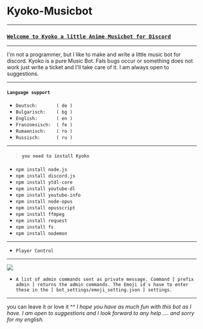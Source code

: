 ﻿# Kyoko-Musicbot
***
### [`Welcome to Kyoko a little Anime Musicbot for Discord`](https://h5pro2.github.io/Kyoko.github.io/index.html)
***
I'm not a programmer, but I like to make and write a little music bot for discord.
Kyoko is a pure Music Bot.
Fals bugs occur or something does not work just write a ticket and I'll take care of it.
I am always open to suggestions.
***
#### `Language support`
* `Deutsch:       ( de )`
* `Bulgarisch:    ( bg )`
* `English:       ( en )`
* `Franzoesisch:  ( fe )`
* `Rumaenisch:    ( ro )`
* `Russisch:      ( ru )`
***
> #### `you need to install Kyoko`
* `npm install node.js`
* `npm install discord.js`
* `npm install ytdl-core`
* `npm install youtube-dl`
* `npm install youtube-info`
* `npm install node-opus`
* `npm install opusscript`
* `npm install ffmpeg`
* `npm install request`
* `npm install fs`
* `npm install nodemon`
***
* `Player Control`
***
![](https://cdn.discordapp.com/attachments/507769236274282510/509863850074439686/Kyoko_control.png)
* `A list of admin commands sent as private message. Command [ prefix admin ] returns the admin commands. The Emoji id´s have to enter these in the [ bot_settings/emoji_setting.json ] settings.`
***
you can leave it or love it ^^
_I hope you have as much fun with this bot as I have. I am open to suggestions and I look forward to any help .... and sorry for my english._
